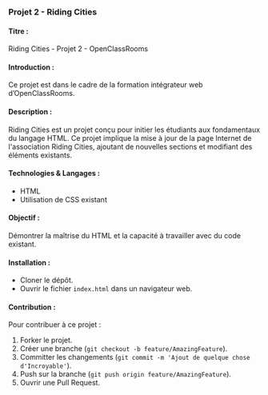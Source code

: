 ### Projet 2 - Riding Cities

#### **Titre :**

Riding Cities - Projet 2 - OpenClassRooms

#### **Introduction :**

Ce projet est dans le cadre de la formation intégrateur web d’OpenClassRooms.

#### **Description :**

Riding Cities est un projet conçu pour initier les étudiants aux fondamentaux du langage HTML. Ce projet implique la mise à jour de la page Internet de l'association Riding Cities, ajoutant de nouvelles sections et modifiant des éléments existants.

#### **Technologies & Langages :**

- HTML
- Utilisation de CSS existant

#### **Objectif :**

Démontrer la maîtrise du HTML et la capacité à travailler avec du code existant.

#### **Installation :**

- Cloner le dépôt.
- Ouvrir le fichier `index.html` dans un navigateur web.

#### **Contribution :**

Pour contribuer à ce projet :

1. Forker le projet.
2. Créer une branche (`git checkout -b feature/AmazingFeature`).
3. Committer les changements (`git commit -m 'Ajout de quelque chose d'Incroyable'`).
4. Push sur la branche (`git push origin feature/AmazingFeature`).
5. Ouvrir une Pull Request.
